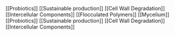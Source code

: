 [[Probiotics]]
[[Sustainable production]]
[[Cell Wall Degradation]]
[[Intercellular Components]]
[[Flocculated Polymers]]
[[Mycelium]]
[[Probiotics]]
[[Sustainable production]]
[[Cell Wall Degradation]]
[[Intercellular Components]]
